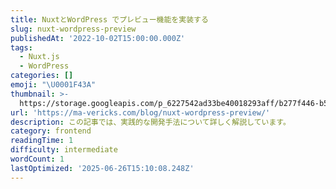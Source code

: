 ```yaml
---
title: NuxtとWordPress でプレビュー機能を実装する
slug: nuxt-wordpress-preview
publishedAt: '2022-10-02T15:00:00.000Z'
tags:
  - Nuxt.js
  - WordPress
categories: []
emoji: "\U0001F43A"
thumbnail: >-
  https://storage.googleapis.com/p_6227542ad33be40018293aff/b277f446-b598-45fb-9c3c-c561f5ff2032/nuxt-wordpress-preview.png
url: 'https://ma-vericks.com/blog/nuxt-wordpress-preview/'
description: この記事では、実践的な開発手法について詳しく解説しています。
category: frontend
readingTime: 1
difficulty: intermediate
wordCount: 1
lastOptimized: '2025-06-26T15:10:08.248Z'
---
```


